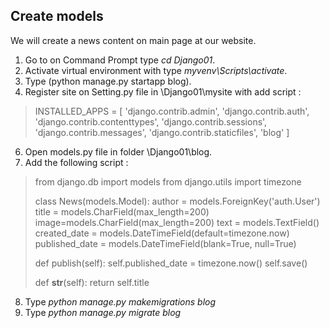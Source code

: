 ## Create models

We will create a news content on main page at our website.   

1. Go to on Command Prompt type *cd Django01*.
2. Activate virtual environment with type *myvenv\Scripts\activate*.
3. Type (python manage.py startapp blog).
4. Register site on Setting.py file in \Django01\mysite with add script :
> INSTALLED_APPS = [
>     'django.contrib.admin',
>     'django.contrib.auth',
>     'django.contrib.contenttypes',
>     'django.contrib.sessions',
>     'django.contrib.messages',
>     'django.contrib.staticfiles',
> 	'blog'
> 	]	
6. Open models.py file in folder \Django01\blog.
7. Add the following script :
> from django.db import models
> from django.utils import timezone
>
> class News(models.Model):
> 	author = models.ForeignKey('auth.User')
> 	title = models.CharField(max_length=200)
> 	image=models.CharField(max_length=200)
> 	text = models.TextField()
> 	created_date = models.DateTimeField(default=timezone.now)
> 	published_date = models.DateTimeField(blank=True, null=True)
>
> 	def publish(self):
> 		self.published_date = timezone.now()
> 		self.save()
> 
> 	def __str__(self):
> 		return self.title
> 
8. Type *python manage.py makemigrations blog*
9. Type *python manage.py migrate blog*
